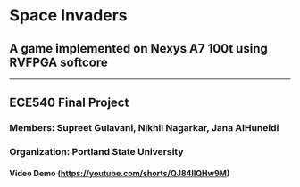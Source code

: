 # Space Invaders
## A game implemented on Nexys A7 100t using RVFPGA softcore
--------------------------------------------------------------

## ECE540 Final Project
### Members: Supreet Gulavani, Nikhil Nagarkar, Jana AlHuneidi
### Organization: Portland State University

#### Video Demo (https://youtube.com/shorts/QJ84IlQHw9M)
